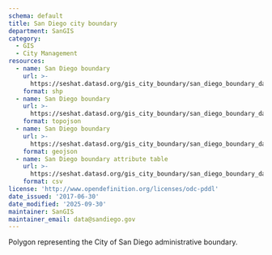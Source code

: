 ```yaml
---
schema: default
title: San Diego city boundary
department: SanGIS
category:
  - GIS
  - City Management
resources:
  - name: San Diego boundary 
    url: >-
      https://seshat.datasd.org/gis_city_boundary/san_diego_boundary_datasd.zip
    format: shp
  - name: San Diego boundary
    url: >-
      https://seshat.datasd.org/gis_city_boundary/san_diego_boundary_datasd.topo.json
    format: topojson
  - name: San Diego boundary
    url: >-
      https://seshat.datasd.org/gis_city_boundary/san_diego_boundary_datasd.geojson
    format: geojson
  - name: San Diego boundary attribute table
    url: >-
      https://seshat.datasd.org/gis_city_boundary/san_diego_boundary_datasd.csv
    format: csv
license: 'http://www.opendefinition.org/licenses/odc-pddl'
date_issued: '2017-06-30'
date_modified: '2025-09-30'
maintainer: SanGIS
maintainer_email: data@sandiego.gov
---
```

Polygon representing the City of San Diego administrative boundary.
<!--more-->